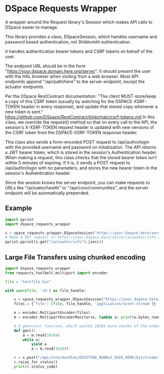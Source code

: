 # DSpace Requests Wrapper

A wrapper around the Request library's Session which makes API calls to DSpace easier to manage.

This library provides a class, DSpaceSession, which handles username and password based authentication, not Shibboleth authentication.

It handles authentication bearer tokens and CSRF tokens on behalf of the user.

The endpoint URL should be in the form "https://your.dspace.domain.here.org/server". It should present the user with the HAL browser 
when visiting from a web browser. Most API endpoints append "/api/path/here" to the server endpoint, except the actuator endpoints.

Per the DSpace RestContract documentation:
"The client MUST store/keep a copy of this CSRF token (usually by watching for the DSPACE-XSRF-TOKEN header in every response), and 
update that stored copy whenever a new token is sent." 
https://github.com/DSpace/RestContract/blob/main/csrf-tokens.md
In this class, we override the request() method so that on every call to the API, the session's X-XSRF-TOKEN request header is updated
with new versions of the CSRF token from the DSPACE-XSRF-TOKEN response header.

This class also sends a form-encoded POST request to /api/authn/login with the provided username and password on initialization.
The API returns a JWT bearer token, which is stored in the session's Authentication header.
When making a request, this class checks that the stored bearer token isn't within 5 minutes of expiring.
If it is, it sends a POST request to /api/authn/login with no parameters, and stores the new bearer token in the session's
Authentication header.

Since the session knows the server endpoint, you can make requests to URLs like "/actuator/health" or "/api/core/communities",
and the server endpoint will be automatically prepended.

## Example

```python
import pprint
import dspace_requests_wrapper

s = space_requests_wrapper.DSpaceSession("https://your.dspace.here/server", "auserhere", "hunter42")
# Make a GET request to https://your.dspace.here/server/actuator/info with valid CSRF and Authentication headers:
pprint.pprint(s.get("/actuator/info").json())
```

## Large File Transfers using chunked encoding

```python
import dspace_requests_wrapper
from requests_toolbelt.multipart import encoder

file = "testfile.bin"

with open(file, 'rb') as file_handle:

    s = space_requests_wrapper.DSpaceSession("https://your.dspace.here/server", "auserhere", "hunter42")
    files = {'file': (file, file_handle, 'application/octet-stream')}

    e = encoder.MultipartEncoder(files)
    m = encoder.MultipartEncoderMonitor(e, lambda a: print(a.bytes_read, end='\r'))

    # A generator function, which yields 16384 byte chunks of the underlying file.
    def gen():
        a = m.read(16384)
        while a:
            yield a
            a = m.read(16384)

    r = s.post("/api/core/bundles/EXISTING_BUNDLE_UUID_HERE/bitstreams", data=gen(),  headers={'Content-Type': m.content_type})
    r.raise_for_status()
    print(r.status_code)

```

